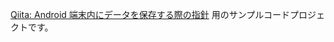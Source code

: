 [Qiita: Android 端末内にデータを保存する際の指針](https://qiita.com/beyondseeker/items/eca92ff524c8f597e5a3) 用のサンプルコードプロジェクトです。

